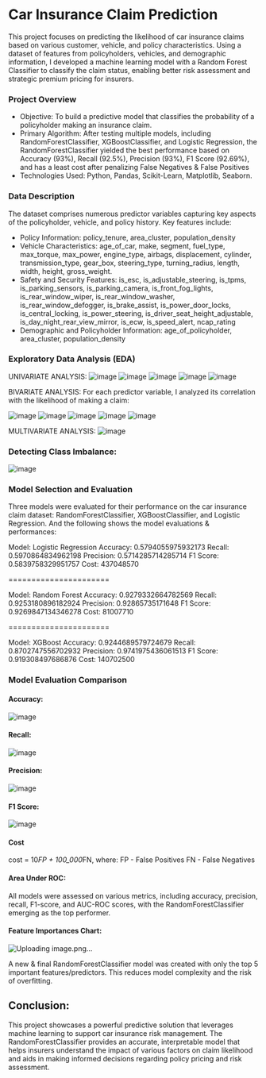 # Car Insurance Claim Prediction
This project focuses on predicting the likelihood of car insurance claims based on various customer, vehicle, and policy characteristics. Using a dataset of features from policyholders, vehicles, and demographic information, I developed a machine learning model with a Random Forest Classifier to classify the claim status, enabling better risk assessment and strategic premium pricing for insurers.

### Project Overview
- Objective: To build a predictive model that classifies the probability of a policyholder making an insurance claim.
- Primary Algorithm: After testing multiple models, including RandomForestClassifier, XGBoostClassifier, and Logistic Regression, the RandomForestClassifier yielded the best performance based on Accuracy (93%), Recall (92.5%), Precision (93%), F1 Score (92.69%), and has a least cost after penalizing False Negatives & False Positives
- Technologies Used: Python, Pandas, Scikit-Learn, Matplotlib, Seaborn.

### Data Description
The dataset comprises numerous predictor variables capturing key aspects of the policyholder, vehicle, and policy history. Key features include:
- Policy Information: policy_tenure, area_cluster, population_density
- Vehicle Characteristics: age_of_car, make, segment, fuel_type, max_torque, max_power, engine_type, airbags, displacement, cylinder, transmission_type, gear_box, steering_type, turning_radius, length, width, height, gross_weight.
- Safety and Security Features: is_esc, is_adjustable_steering, is_tpms, is_parking_sensors, is_parking_camera, is_front_fog_lights, is_rear_window_wiper, is_rear_window_washer, is_rear_window_defogger, is_brake_assist, is_power_door_locks, is_central_locking, is_power_steering, is_driver_seat_height_adjustable, is_day_night_rear_view_mirror, is_ecw, is_speed_alert, ncap_rating
- Demographic and Policyholder Information: age_of_policyholder, area_cluster, population_density

### Exploratory Data Analysis (EDA)

UNIVARIATE ANALYSIS:
![image](https://github.com/user-attachments/assets/1c497575-1863-4af0-ae6f-9e599925bd5e)
![image](https://github.com/user-attachments/assets/f298f446-66f2-4b80-8b7e-4d0794c7619d)
![image](https://github.com/user-attachments/assets/abb49c86-3cbd-439a-a073-f2862ba239c7)
![image](https://github.com/user-attachments/assets/174f52c1-1c4b-46be-913d-ab1a4362b5e5)
![image](https://github.com/user-attachments/assets/258390f4-aabe-4b8d-9d6d-6130eead480d)


BIVARIATE ANALYSIS:
For each predictor variable, I analyzed its correlation with the likelihood of making a claim:

![image](https://github.com/user-attachments/assets/75360799-6538-4cc6-ae2c-6ac31dba5458)
![image](https://github.com/user-attachments/assets/3b6a55fe-0932-4fef-a60d-442727f52eb8)
![image](https://github.com/user-attachments/assets/391133b9-7095-4db7-811b-51c089187714)
![image](https://github.com/user-attachments/assets/66b9e837-e714-453d-8a46-7a9f4bfd4dc1)
![image](https://github.com/user-attachments/assets/a6469a5a-f0f3-4e2e-90dc-d83c1d1a67c7)

MULTIVARIATE ANALYSIS:
![image](https://github.com/user-attachments/assets/da70ddb7-9ef0-46e0-86ba-1a6bda7150c9)



### Detecting Class Imbalance:
![image](https://github.com/user-attachments/assets/86dd3320-e25d-4fed-b780-622a6396eaf5)

### Model Selection and Evaluation
Three models were evaluated for their performance on the car insurance claim dataset: RandomForestClassifier, XGBoostClassifier, and Logistic Regression.
And the following shows the model evaluations & performances:

Model: Logistic Regression
Accuracy: 0.5794055975932173
Recall: 0.5970864834962198
Precision: 0.5714285714285714
F1 Score: 0.5839758329951757
Cost: 437048570

======================

Model: Random Forest
Accuracy: 0.9279332664782569
Recall: 0.9253180896182924
Precision: 0.92865735171648
F1 Score: 0.9269847134346278
Cost: 81007710

======================

Model: XGBoost
Accuracy: 0.9244689579724679
Recall: 0.8702747556702932
Precision: 0.9741975436061513
F1 Score: 0.919308497686876
Cost: 140702500


### Model Evaluation Comparison
#### Accuracy:
![image](https://github.com/user-attachments/assets/9bda809c-010c-4998-99e7-2ac8f5e68cff)

#### Recall:
![image](https://github.com/user-attachments/assets/901dc390-ba92-43f6-9de3-dce23a8241c6)

#### Precision:
![image](https://github.com/user-attachments/assets/d6871b16-0373-4563-81c4-238d4cc8d622)

#### F1 Score:
![image](https://github.com/user-attachments/assets/f8cc0acd-e929-4ecd-a35f-2c028afcd463)

#### Cost
cost = 10*FP + 100_000*FN, where:
FP - False Positives
FN - False Negatives


#### Area Under ROC:


All models were assessed on various metrics, including accuracy, precision, recall, F1-score, and AUC-ROC scores, with the RandomForestClassifier emerging as the top performer.

#### Feature Importances Chart:
![Uploading image.png…]()


A new & final RandomForestClassifier model was created with only the top 5 important features/predictors. This reduces model complexity and the risk of overfitting.



## Conclusion:
This project showcases a powerful predictive solution that leverages machine learning to support car insurance risk management. The RandomForestClassifier provides an accurate, interpretable model that helps insurers understand the impact of various factors on claim likelihood and aids in making informed decisions regarding policy pricing and risk assessment.
